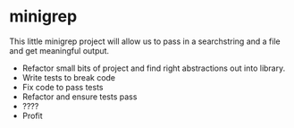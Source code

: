 # minigrep

This little minigrep project will allow us to pass in a searchstring and a file and get meaningful output.

* Refactor small bits of project and find right abstractions out into library.
* Write tests to break code
* Fix code to pass tests
* Refactor and ensure tests pass
* ????
* Profit

